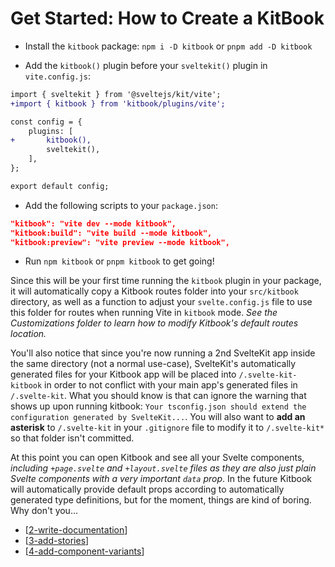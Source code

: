 # Get Started: How to Create a KitBook

- Install the `kitbook` package: `npm i -D kitbook` or `pnpm add -D kitbook`

- Add the `kitbook()` plugin before your `sveltekit()` plugin in `vite.config.js`:
```diff
import { sveltekit } from '@sveltejs/kit/vite';
+import { kitbook } from 'kitbook/plugins/vite';

const config = {
	plugins: [
+		kitbook(),
		sveltekit(),
	],
};

export default config;
```

- Add the following scripts to your `package.json`:
```json
"kitbook": "vite dev --mode kitbook",
"kitbook:build": "vite build --mode kitbook",
"kitbook:preview": "vite preview --mode kitbook",
```

- Run `npm kitbook` or `pnpm kitbook` to get going! 
 
Since this will be your first time running the `kitbook` plugin in your package, it will automatically copy a Kitbook routes folder into your `src/kitbook` directory, as well as a function to adjust your `svelte.config.js` file to use this folder for routes when running Vite in `kitbook` mode. *See the Customizations folder to learn how to modify Kitbook's default routes location.*

You'll also notice that since you're now running a 2nd SvelteKit app inside the same directory (not a normal use-case), SvelteKit's automatically generated files for your Kitbook app will be placed into `/.svelte-kit-kitbook` in order to not conflict with your main app's generated files in `/.svelte-kit`. What you should know is that can ignore the warning that shows up upon running kitbook: `Your tsconfig.json should extend the configuration generated by SvelteKit...`. You will also want to **add an asterisk** to `/.svelte-kit` in your `.gitignore` file to modify it to `/.svelte-kit*` so that folder isn't committed.

At this point you can open Kitbook and see all your Svelte components, *including `+page.svelte` and `+layout.svelte` files as they are also just plain Svelte components with a very important `data` prop*. In the future Kitbook will automatically provide default props according to automatically generated type definitions, but for the moment, things are kind of boring. Why don't you...

- [[2-write-documentation]]
- [[3-add-stories]] 
- [[4-add-component-variants]] 

[//begin]: # "Autogenerated link references for markdown compatibility"
[2-write-documentation]: 2-write-documentation "Write Documentation"
[3-add-stories]: 3-add-stories "Add Stories"
[4-add-component-variants]: 4-add-component-variants "Add Component Variants"
[//end]: # "Autogenerated link references"